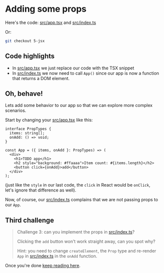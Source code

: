 Adding some props
=================

Here's the code: [src/app.tsx](../../5-jsx/src/app.tsx) and
[src/index.ts](../../5-jsx/src/index.ts)

Or:
```bash
git checkout 5-jsx
```

Code highlights
---------------
- In [src/app.tsx](../../5-jsx/src/app.tsx) we just replace our code with the
  TSX snippet
- In [src/index.ts](../../5-jsx/src/index.ts) we now need to call `App()` since
  our app is now a function that returns a DOM element.

Oh, behave!
-----------

Lets add some behavior to our app so that we can explore more complex scenarios.

Start by changing your [src/app.tsx](../../5-jsx/src/app.tsx) like this:

```tsx
interface PropTypes {
  items: string[];
  onAdd: () => void;
}

const App = ({ items, onAdd }: PropTypes) => (
  <div>
    <h1>TODO app</h1>
    <h2 style="background: #ffaaaa">Item count: #{items.length}</h2>
    <button click={onAdd}>add</button>
  </div>
);
```

(just like the `style` in our last code, the `click` in React would be 
`onClick`, let's ignore that difference as well).

Now, of course, our [src/index.ts](../../5-jsx/src/index.ts) complains that
we are not passing props to our `App`.

Third challenge
---------------

> Challenge 3: can you implement the props in
> [src/index.ts](../../5-jsx/src/index.ts)?
>
> Clicking the `add` button won't work straight away, can you spot why?
>
> Hint: you need to change `createElement`, the `Prop` type and re-render `App`
> in [src/index.ts](../../5-jsx/src/index.ts) in the `onAdd` function.

Once you're done [keep reading here](6-behavior.md).